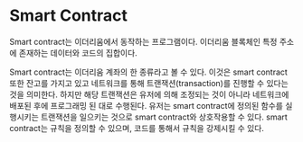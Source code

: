 # Smart Contract

Smart contract는 이더리움에서 동작하는 프로그램이다. 이더리움 블록체인 특정 주소에 존재하는 데이터와 코드의 집합이다.

Smart contract는 이더리움 계좌의 한 종류라고 볼 수 있다. 이것은 smart contract 또한 잔고를 가지고 있고 네트워크를 통해 트랜잭션\(transaction\)를 진행할 수 있다는 것을 의미한다. 하지만 해당 트랜잭션은 유저에 의해 조정되는 것이 아니라 네트워크에 배포된 후에 프로그래밍 된 대로 수행된다. 유저는 smart contract에 정의된 함수를 실행시키는 트랜잭션을 일으키는 것으로 smart contract와 상호작용할 수 있다. smart contract는 규칙을 정의할 수 있으며, 코드를 통해서 규칙을 강제시킬 수 있다.



